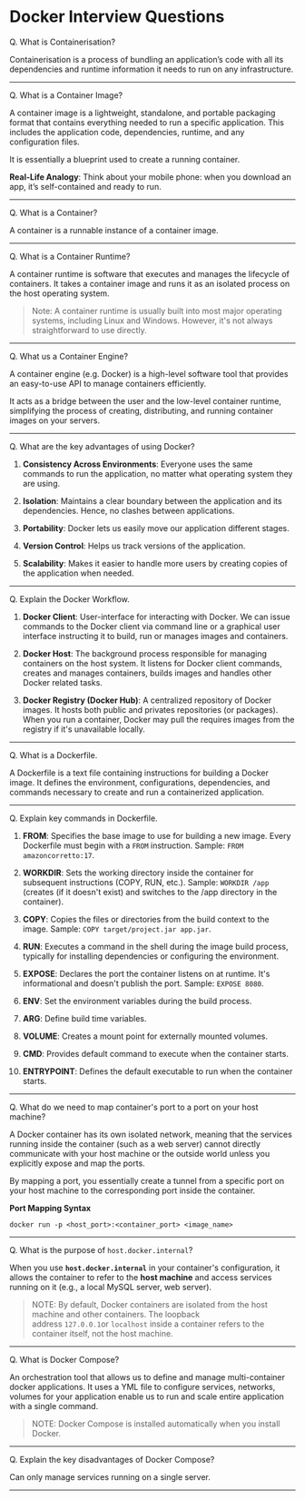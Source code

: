 # Docker Interview Questions

Q. What is Containerisation?

Containerisation is a process of bundling an application’s code with all its dependencies and runtime information it needs to run on any infrastructure. 

---

Q. What is a Container Image?

A container image is a lightweight, standalone, and portable packaging format that contains everything needed to run a specific application. This includes the application code, dependencies, runtime, and any configuration files. 

It is essentially a blueprint used to create a running container.

**Real-Life Analogy**: Think about your mobile phone: when you download an app, it’s self-contained and ready to run.

---

Q. What is a Container?

A container is a runnable instance of a container image. 

---

Q. What is a Container Runtime?

A container runtime is software that executes and manages the lifecycle of containers. It takes a container image and runs it as an isolated process on the host operating system.

> Note: A container runtime is usually built into most major operating systems, including Linux and Windows. However, it's not always straightforward to use directly. 

---

Q. What us a Container Engine?

A container engine (e.g. Docker) is a high-level software tool that provides an easy-to-use API to manage containers efficiently. 

It acts as a bridge between the user and the low-level container runtime, simplifying the process of creating, distributing, and running container images on your servers.

---

Q. What are the key advantages of using Docker?

1. **Consistency Across Environments**: Everyone uses the same commands to run the application, no matter what operating system they are using. 

2. **Isolation**: Maintains a clear boundary between the application and its dependencies. Hence, no clashes between applications. 

3. **Portability**: Docker lets us easily move our application different stages. 

4. **Version Control**: Helps us track versions of the application. 

5. **Scalability**: Makes it easier to handle more users by creating copies of the application when needed. 

---

Q. Explain the Docker Workflow.

1. **Docker Client**: User-interface for interacting with Docker. We can issue commands to the Docker client via command line or a graphical user interface instructing it to build, run or manages images and containers.

2. **Docker Host**: The background process responsible for managing containers on the host system. It listens for Docker client commands, creates and manages containers, builds images and handles other Docker related tasks.

3. **Docker Registry (Docker Hub)**: A centralized repository of Docker images. It hosts both public and privates repositories (or packages). When you run a container, Docker may pull the requires images from the registry if it's unavailable locally. 

---

Q. What is a Dockerfile.

A Dockerfile is a text file containing instructions for building a Docker image. It defines the environment, configurations, dependencies, and commands necessary to create and run a containerized application.

---

Q. Explain key commands in Dockerfile.

1. **FROM**: Specifies the base image to use for building a new image. Every Dockerfile must begin with a `FROM` instruction. Sample: `FROM amazoncorretto:17`.

2. **WORKDIR**: Sets the working directory inside the container for subsequent instructions (COPY, RUN, etc.). Sample: `WORKDIR /app` (creates (if it doesn't exist) and switches to the /app directory in the container).

3. **COPY**: Copies the files or directories from the build context to the image. Sample: `COPY target/project.jar app.jar`.

4. **RUN**: Executes a command in the shell during the image build process, typically for installing dependencies or configuring the environment.

5. **EXPOSE**: Declares the port the container listens on at runtime. It's informational and doesn't publish the port. Sample: `EXPOSE 8080`.

6. **ENV**: Set the environment variables during the build process. 

7. **ARG**: Define build time variables. 

8. **VOLUME**: Creates a mount point for externally mounted volumes. 

9. **CMD**: Provides default command to execute when the container starts. 

10. **ENTRYPOINT**: Defines the default executable to run when the container starts. 

---

Q. What do we need to map container's port to a port on your host machine?

A Docker container has its own isolated network, meaning that the services running inside the container (such as a web server) cannot directly communicate with your host machine or the outside world unless you explicitly expose and map the ports.

By mapping a port, you essentially create a tunnel from a specific port on your host machine to the corresponding port inside the container.

**Port Mapping Syntax**

```
docker run -p <host_port>:<container_port> <image_name>
```

---

Q. What is the purpose of `host.docker.internal`?

When you use **`host.docker.internal`** in your container's configuration, it allows the container to refer to the **host machine** and access services running on it (e.g., a local MySQL server, web server).

> NOTE: By default, Docker containers are isolated from the host machine and other containers. The loopback address `127.0.0.1`or `localhost` inside a container refers to the container itself, not the host machine.

---

Q. What is Docker Compose?

An orchestration tool that allows us to define and manage multi-container docker applications. It uses a YML file to configure services, networks, volumes for your application enable us to run and scale entire application with a single command. 

> NOTE: Docker Compose is installed automatically when you install Docker. 

---

Q. Explain the key disadvantages of Docker Compose?

Can only manage services running on a single server. 

---

